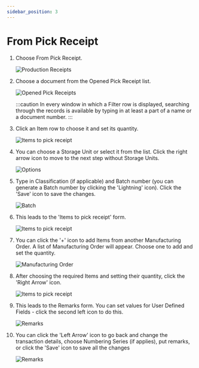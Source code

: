```yaml
---
sidebar_position: 3
---
```


# From Pick Receipt

1. Choose From Pick Receipt.

    ![Production Receipts](./media/FromPickReceipt2.webp)
2. Choose a document from the Opened Pick Receipt list.

    ![Opened Pick Receipts](./media/OpenedPickReceipts2.webp)

    :::caution
    In every window in which a Filter row is displayed, searching through the records is available by typing in at least a part of a name or a document number.
    :::

3. Click an Item row to choose it and set its quantity.

    ![Items to pick receipt](./media/ItemsToPickReceipt_gray2.webp)
4. You can choose a Storage Unit or select it from the list. Click the right arrow icon to move to the next step without Storage Units.

    ![Options](./media/SU2.webp)
5. Type in Classification (if applicable) and Batch number (you can generate a Batch number by clicking the 'Lightning' icon). Click the 'Save' icon to save the changes.

    ![Batch](./media/Batch2.webp)
6. This leads to the 'Items to pick receipt' form.

    ![Items to pick receipt](./media/ItemsToPickReceipt_one2.webp)
7. You can click the '+' icon to add Items from another Manufacturing Order. A list of Manufacturing Order will appear. Choose one to add and set the quantity.

    ![Manufacturing Order](./media/ManufacturingOrders2.webp)
8. After choosing the required Items and setting their quantity, click the 'Right Arrow' icon.

    ![Items to pick receipt](./media/ItemsToPickReceipt_twoadded2.webp)
9. This leads to the Remarks form. You can set values for User Defined Fields - click the second left icon to do this.

    ![Remarks](./media/ProductionReceiptRemarks2.webp)
10. You can click the 'Left Arrow' icon to go back and change the transaction details, choose Numbering Series (if applies), put remarks, or click the 'Save' icon to save all the changes

    ![Remarks](./media/ProductionReceiptRemarks2.webp)
